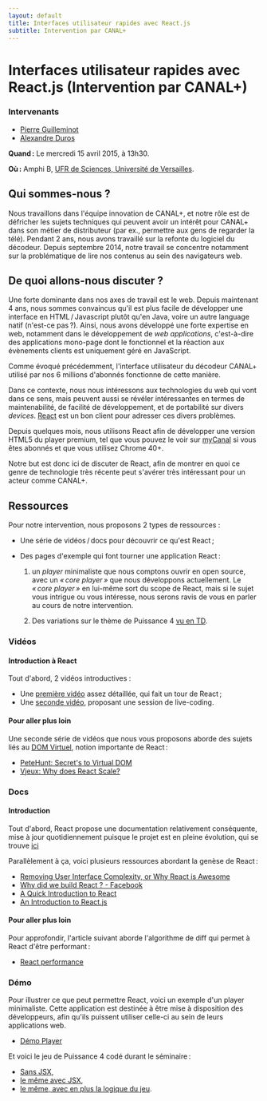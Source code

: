 ```yaml
---
layout: default
title: Interfaces utilisateur rapides avec React.js
subtitle: Intervention par CANAL+
---
```


# Interfaces utilisateur rapides avec React.js <span class="subtitle">(Intervention par CANAL+)</span>

### Intervenants

- [Pierre Guilleminot](https://github.com/jinroh)
- [Alexandre Duros](https://github.com/alexduros)

**Quand :** Le mercredi 15 avril 2015, à 13h30.

**Où :** Amphi B, [UFR de Sciences, Université de Versailles](http://www.sciences.uvsq.fr/).

## Qui sommes-nous ? 

Nous travaillons dans l'équipe innovation de CANAL+, et notre rôle est
de défricher les sujets techniques qui peuvent avoir un intérêt pour
CANAL+ dans son métier de distributeur (par ex., permettre aux gens de
regarder la télé). Pendant 2 ans, nous avons travaillé sur la refonte
du logiciel du décodeur. Depuis septembre 2014, notre travail se
concentre notamment sur la problématique de lire nos contenus au sein
des navigateurs web.

## De quoi allons-nous discuter ? 

Une forte dominante dans nos axes de travail est le web. Depuis
maintenant 4 ans, nous sommes convaincus qu'il est plus facile de
développer une interface en HTML / Javascript plutôt qu'en Java, voire
un autre language natif (n'est-ce pas ?).  Ainsi, nous avons développé
une forte expertise en web, notamment dans le développement de *web
applications*, c'est-à-dire des applications mono-page dont le
fonctionnel et la réaction aux évènements clients est uniquement géré
en JavaScript.

Comme évoqué précédemment, l'interface utilisateur du décodeur CANAL+
utilisé par nos 6 millions d'abonnés fonctionne de cette manière.

Dans ce contexte, nous nous intéressons aux technologies du web qui
vont dans ce sens, mais peuvent aussi se révéler intéressantes en
termes de maintenabilité, de facilité de développement, et de
portabilité sur divers *devices*.
[React](https://facebook.github.io/react/) est un bon client pour
adresser ces divers problèmes.

Depuis quelques mois, nous utilisons React afin de développer une
version HTML5 du player premium, tel que vous pouvez le voir sur
[myCanal](http://live.mycanal.fr) si vous êtes abonnés et que vous
utilisez Chrome 40+.

Notre but est donc ici de discuter de React, afin de montrer en quoi
ce genre de technologie très récente peut s'avérer très intéressant
pour un acteur comme CANAL+.


## Ressources

Pour notre intervention, nous proposons 2 types de ressources :

- Une série de vidéos / docs pour découvrir ce qu'est React ;

- Des pages d'exemple qui font tourner une application React :

  1. un *player* minimaliste que nous comptons ouvrir en open source,
	avec un *« core player »* que nous développons actuellement. Le
	*« core player »* en lui-même sort du scope de React, mais si le
	sujet vous intrigue ou vous intéresse, nous serons ravis de vous
	en parler au cours de notre intervention.

  2. Des variations sur le thème de Puissance 4
     [vu en TD](../tutorials/tutorial2).


### Vidéos

#### Introduction à React

Tout d'abord, 2 vidéos introductives :

- Une [première vidéo](https://www.youtube.com/watch?v=XxVg_s8xAms)
  assez détaillée, qui fait un tour de React ;
- Une [seconde vidéo](https://www.youtube.com/watch?v=qqVbr_LaCIo),
  proposant une session de live-coding.


#### Pour aller plus loin

Une seconde série de vidéos que nous vous proposons aborde des sujets
liés au
[DOM Virtuel](https://facebook.github.io/react/docs/glossary.html),
notion importante de React :

- [PeteHunt: Secret's to Virtual DOM](https://www.youtube.com/watch?v=-DX3vJiqxm4)
- [Vjeux: Why does React Scale?](https://www.youtube.com/watch?v=D-ioDiacTm8)

### Docs

#### Introduction

Tout d'abord, React propose une documentation relativement
conséquente, mise à jour quotidiennement puisque le projet est en
pleine évolution, qui se trouve
[ici](https://facebook.github.io/react/docs/getting-started.html)

Parallèlement à ça, voici plusieurs ressources abordant la genèse de
React :

- [Removing User Interface Complexity, or Why React is Awesome](http://jlongster.com/Removing-User-Interface-Complexity,-or-Why-React-is-Awesome)
- [Why did we build React ? - Facebook](http://facebook.github.io/react/blog/2013/06/05/why-react.html)
- [A Quick Introduction to React](http://words.taylorlapeyre.me/an-introduction-to-react)
- [An Introduction to React.js](http://www.instrument.com/developers/an-introduction-to-react-js)

#### Pour aller plus loin

Pour approfondir, l'article suivant aborde l'algorithme de diff qui
permet à React d'être performant :

- [React performance](http://blog.vjeux.com/2013/javascript/react-performance.html)

### Démo 

Pour illustrer ce que peut permettre React, voici un exemple d'un
player minimaliste. Cette application est destinée à être mise à
disposition des développeurs, afin qu'ils puissent utiliser celle-ci
au sein de leurs applications web.

- [Démo Player](http://ovh10.canallabs.fr/~jinroh/react-player/)

Et voici le jeu de Puissance 4 codé durant le séminaire :

- [Sans JSX](http://jsfiddle.net/defeo/pjcpdjye/),
- [le même avec JSX](http://jsfiddle.net/defeo/cdLv5src/),
- [le même, avec en plus la logique du jeu](https://gist.github.com/jinroh/7cd3a2040028d11e4d95).
